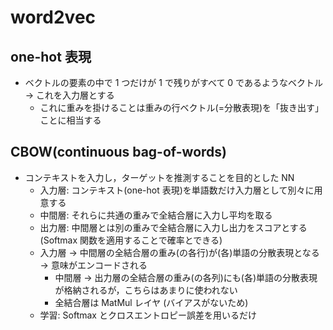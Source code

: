 # word2vec

## one-hot 表現

- ベクトルの要素の中で 1 つだけが 1 で残りがすべて 0 であるようなベクトル → これを入力層とする
  - これに重みを掛けることは重みの行ベクトル(=分散表現)を「抜き出す」ことに相当する

## CBOW(continuous bag-of-words)

- コンテキストを入力し，ターゲットを推測することを目的とした NN
  - 入力層: コンテキスト(one-hot 表現)を単語数だけ入力層として別々に用意する
  - 中間層: それらに共通の重みで全結合層に入力し平均を取る
  - 出力層: 中間層とは別の重みで全結合層に入力し出力をスコアとする(Softmax 関数を適用することで確率とできる)
  - 入力層 → 中間層の全結合層の重み(の各行)が(各)単語の分散表現となる → 意味がエンコードされる
    - 中間層 → 出力層の全結合層の重み(の各列)にも(各)単語の分散表現が格納されるが，こちらはあまりに使われない
    - 全結合層は MatMul レイヤ (バイアスがないため)
  - 学習: Softmax とクロスエントロピー誤差を用いるだけ
